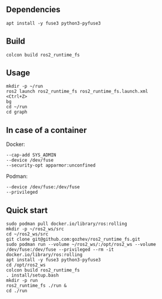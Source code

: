 Dependencies
------------

```
apt install -y fuse3 python3-pyfuse3
```

Build
-----

```
colcon build ros2_runtime_fs
```

Usage
------

```
mkdir -p ~/run
ros2 launch ros2_runtime_fs ros2_runtime_fs.launch.xml
<Ctrl+Z>
bg
cd ~/run
cd graph
```

In case of a container
------

Docker:
```
--cap-add SYS_ADMIN
--device /dev/fuse
--security-opt apparmor:unconfined
```

Podman:
```
--device /dev/fuse:/dev/fuse
--privileged
```

Quick start
-----------

```
sudo podman pull docker.io/library/ros:rolling
mkdir -p ~/ros2_ws/src
cd ~/ros2_ws/src
git clone git@github.com:gozhev/ros2_runtime_fs.git
sudo podman run --volume ~/ros2_ws/:/opt/ros2_ws --volume /dev/fuse:/dev/fuse --privileged --rm -it docker.io/library/ros:rolling
apt install -y fuse3 python3-pyfuse3
cd /opt/ros2_ws
colcon build ros2_runtime_fs
. install/setup.bash
mkdir -p run
ros2_runtime_fs ./run &
cd ./run
```
